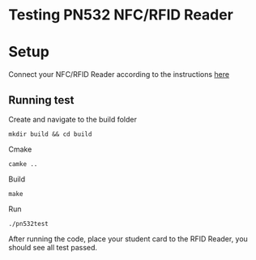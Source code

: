 # Testing PN532 NFC/RFID Reader

# Setup
Connect your NFC/RFID Reader according to the instructions [here](../../../README.md)

## Running test

Create and navigate to the build folder
```
mkdir build && cd build
```

Cmake
```
camke ..
```

Build 
```
make
```

Run
```
./pn532test
```

After running the code, place your student card to the RFID Reader, you should see all test passed.
